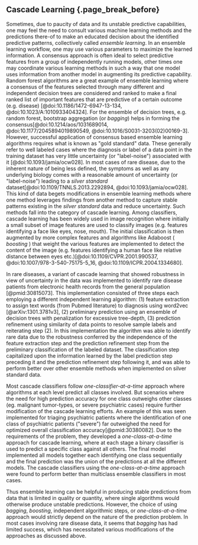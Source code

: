 ## Cascade Learning {.page_break_before}

Sometimes, due to paucity of data and its unstable predictive capabilities, one may feel the need to consult various machine learning methods and the predictions there-of to make an educated decision about the identified predictive patterns, collectively called _ensemble learning_. 
In an ensemble learning workflow, one may use various parameters to maximize the learned information. 
A consensus approach is often ideal to select predictive features from a group of independently running models, other times one may coordinate various learning methods in such a way that one model uses information from another model in augmenting its predictive capability. 
Random forest algorithms are a great example of ensemble learning where a consensus of the features selected through many different and independent decision trees are considered and ranked to make a final ranked list of important features that are predictive of a certain outcome (e.g. disease) [@doi:10.1186/1472-6947-13-134, @doi:10.1023/A:1010933404324].
For the ensemble of decision trees, e.g. random forest, bootstrap aggregation (or _bagging_) helps in forming the consensus[@doi:10.1214/aos/1031689014, @doi:10.1177/2045894019890549, @doi:10.1016/S0031-3203(02)00169-3].
However, successful application of consensus based ensemble learning algorithms requires what is known as "gold standard" data. 
These generally refer to well labeled cases where the diagnosis or label of a data point in the training dataset has very little uncertainty (or "label-noise") associated with it [@doi:10.1093/jamia/ocw028]. 
In most cases of rare disease, due to the inherent nature of being less defined, the symptoms as well as any underlying biology comes with a reasonable amount of uncertainty (or "label-noise") leading to a _silver standard_ dataset[@doi:10.1109/TNNLS.2013.2292894, @doi:10.1093/jamia/ocw028].
This kind of data begets modifications in ensemble learning methods where one method leverages findings from another method to capture stable patterns existing in the _silver standard_ data and reduce uncertainty.
Such methods fall into the category of cascade learning.
Among classifiers, cascade learning has been widely used in image recognition where initially a small subset of image features are used to classify images (e.g. features identifying a face like eyes, nose, mouth). 
The initial classification is then augmented by more complex features and algorithms like Adaboost ( _boosting_ ) that weight the various features are implemented to detect the content of the image (e.g. features identifying a human face like relative distance between eyes etc.)[@doi:10.1109/CVPR.2001.990537, @doi:10.1007/978-3-540-75175-5_16, @doi:10.1109/ICPR.2004.1334680].

In rare diseases, a variant of cascade learning that showed robustness in view of uncertainty in the data was implemented to identify rare disease patients from electronic health records from the general population [@pmid:30815073].
This implementation consisted of three steps each employing a different independent learning algorithm: (1) feature extraction to assign text words (from Pubmed literature) to diagnosis using word2vec [@arXiv:1301.3781v3], (2) preliminary prediction using an ensemble of decision trees with penalization for excessive tree-depth, (3) prediction refinement using similarity of data points to resolve sample labels and reiterating step (2).
In this implementation the algorithm was able to identify rare data due to the robustness conferred by the independence of the feature extraction step and the prediction refinement step from the preliminary classification of the labeled dataset.
The classification step capitalized upon the information learned by the label prediction step preceding it and the prediction refinement step following it, and was able to perform better over other ensemble methods when implemented on silver standard data.

Most cascade classifiers follow _one-classifier-at-a-time_ approach where algorithms at each level predict all classes involved.
But scenarios where the need for high prediction accuracy for one class outweighs other classes (eg. malignant tumor-types, or severe psychiatric cases) require further modification of the cascade learning efforts.
An example of this was seen implemented for triaging psychiatric patients where the identification of one class of psychiatric patients ("severe") far outweighed the need for optimized overall classification accuracy[@pmid:30380082].
Due to the requirements of the problem, they developed a _one-class-at-a-time_ approach for cascade learning, where at each stage a binary classifier is used to predict a specific class against all others.
The final model implemented all models together each identifying one class sequentially and the final prediction was the union of the predictions at all the different models.
The cascade classifiers using the _one-class-at-a-time_ approach were found to perform better than multiclass ensemble classifiers in most cases.

Thus ensemble learning can be helpful in producing stable predictions from data that is limited in quality or quantity, where single algorithms would otherwise produce unstable predictions.
However, the choice of using _bagging_, _boosting_, independent algorithmic steps, or _one-class-at-a-time_ approach would strictly depend on the nature of the prediction problem.
In most cases involving rare disease data, it seems that _bagging_ has had limited success, which has necessitated various modifications of the approaches as discussed above.
